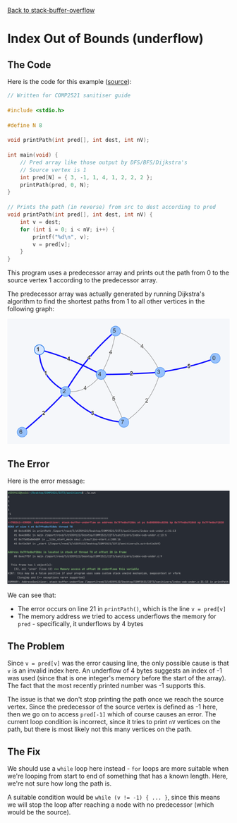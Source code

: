 [Back to stack-buffer-overflow](..)

# Index Out of Bounds (underflow)

## The Code

Here is the code for this example ([source](index-oob-under.c)):

```c
// Written for COMP2521 sanitiser guide

#include <stdio.h>

#define N 8

void printPath(int pred[], int dest, int nV);

int main(void) {
    // Pred array like those output by DFS/BFS/Dijkstra's
    // Source vertex is 1
    int pred[N] = { 3, -1, 1, 4, 1, 2, 2, 2 };
    printPath(pred, 0, N);
}

// Prints the path (in reverse) from src to dest according to pred
void printPath(int pred[], int dest, int nV) {
    int v = dest;
    for (int i = 0; i < nV; i++) {
        printf("%d\n", v);
        v = pred[v];
    }
}

```

This program uses a predecessor array and prints out the path from 0 to the source vertex 1 according to the predecessor array.

The predecessor array was actually generated by running Dijkstra's algorithm to find the shortest paths from 1 to all other vertices in the following graph:

![Network](network.png)

## The Error

Here is the error message:

![error message](error.png)

We can see that:
- The error occurs on line 21 in `printPath()`, which is the line `v = pred[v]`
- The memory address we tried to access underflows the memory for `pred` - specifically, it underflows by 4 bytes

## The Problem

Since `v = pred[v]` was the error causing line, the only possible cause is that `v` is an invalid index here. An underflow of 4 bytes suggests an index of -1 was used (since that is one integer's memory before the start of the array). The fact that the most recently printed number was -1 supports this.

The issue is that we don't stop printing the path once we reach the source vertex. Since the predecessor of the source vertex is defined as -1 here, then we go on to access `pred[-1]` which of course causes an error. The current loop condition is incorrect, since it tries to print `nV` vertices on the path, but there is most likely not this many vertices on the path.

## The Fix

We should use a `while` loop here instead - `for` loops are more suitable when we're looping from start to end of something that has a known length. Here, we're not sure how long the path is.

A suitable condition would be `while (v != -1) { ... }`, since this means we will stop the loop after reaching a node with no predecessor (which would be the source).
